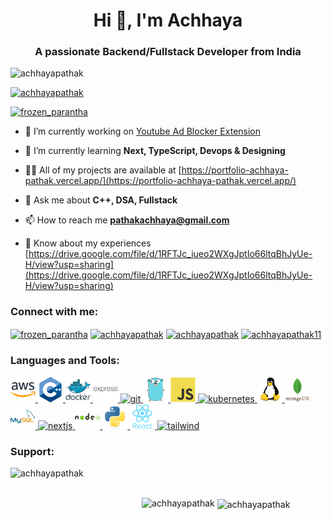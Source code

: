 <h1 align="center">Hi 👋, I'm Achhaya</h1>
<h3 align="center">A passionate Backend/Fullstack Developer from India</h3>

<p align="left"> <img src="https://komarev.com/ghpvc/?username=achhayapathak&label=Profile%20views&color=0e75b6&style=plastic" alt="achhayapathak" /> </p>

<p align="left"> <a href="https://github.com/ryo-ma/github-profile-trophy"><img src="https://github-profile-trophy.vercel.app/?username=achhayapathak" alt="achhayapathak" /></a> </p>

<p align="left"> <a href="https://twitter.com/frozen_parantha" target="blank"><img src="https://img.shields.io/twitter/follow/frozen_parantha?logo=twitter&style=for-the-badge" alt="frozen_parantha" /></a> </p>

- 🔭 I’m currently working on [Youtube Ad Blocker Extension](https://github.com/achhayapathak/youtube_ad_blocker)

- 🌱 I’m currently learning **Next, TypeScript, Devops & Designing**

- 👨‍💻 All of my projects are available at [https://portfolio-achhaya-pathak.vercel.app/](https://portfolio-achhaya-pathak.vercel.app/)

- 💬 Ask me about **C++, DSA, Fullstack**

- 📫 How to reach me **pathakachhaya@gmail.com**

- 📄 Know about my experiences [https://drive.google.com/file/d/1RFTJc_iueo2WXgJptIo66ltqBhJyUe-H/view?usp=sharing](https://drive.google.com/file/d/1RFTJc_iueo2WXgJptIo66ltqBhJyUe-H/view?usp=sharing)

<h3 align="left">Connect with me:</h3>
<p align="left">
<a href="https://twitter.com/frozen_parantha" target="_blank"><img align="center" src="https://raw.githubusercontent.com/rahuldkjain/github-profile-readme-generator/master/src/images/icons/Social/twitter.svg" alt="frozen_parantha" height="30" width="40" /></a>
<a href="https://linkedin.com/in/achhayapathak" target="_blank"><img align="center" src="https://raw.githubusercontent.com/rahuldkjain/github-profile-readme-generator/master/src/images/icons/Social/linked-in-alt.svg" alt="achhayapathak" height="30" width="40" /></a>
<a href="https://www.leetcode.com/achhayapathak" target="_blank"><img align="center" src="https://raw.githubusercontent.com/rahuldkjain/github-profile-readme-generator/master/src/images/icons/Social/leet-code.svg" alt="achhayapathak" height="30" width="40" /></a>
<a href="https://auth.geeksforgeeks.org/user/achhayapathak11" target="_blank"><img align="center" src="https://raw.githubusercontent.com/rahuldkjain/github-profile-readme-generator/master/src/images/icons/Social/geeks-for-geeks.svg" alt="achhayapathak11" height="30" width="40" /></a>
</p>

<h3 align="left">Languages and Tools:</h3>
<p align="left"> <a href="https://aws.amazon.com" target="_blank" rel="noreferrer"> <img src="https://raw.githubusercontent.com/devicons/devicon/master/icons/amazonwebservices/amazonwebservices-original-wordmark.svg" alt="aws" width="40" height="40"/> </a> <a href="https://www.w3schools.com/cpp/" target="_blank" rel="noreferrer"> <img src="https://raw.githubusercontent.com/devicons/devicon/master/icons/cplusplus/cplusplus-original.svg" alt="cplusplus" width="40" height="40"/> </a> <a href="https://www.docker.com/" target="_blank" rel="noreferrer"> <img src="https://raw.githubusercontent.com/devicons/devicon/master/icons/docker/docker-original-wordmark.svg" alt="docker" width="40" height="40"/> </a> <a href="https://expressjs.com" target="_blank" rel="noreferrer"> <img src="https://raw.githubusercontent.com/devicons/devicon/master/icons/express/express-original-wordmark.svg" alt="express" width="40" height="40"/> </a> <a href="https://git-scm.com/" target="_blank" rel="noreferrer"> <img src="https://www.vectorlogo.zone/logos/git-scm/git-scm-icon.svg" alt="git" width="40" height="40"/> </a> <a href="https://golang.org" target="_blank" rel="noreferrer"> <img src="https://raw.githubusercontent.com/devicons/devicon/master/icons/go/go-original.svg" alt="go" width="40" height="40"/> </a> <a href="https://developer.mozilla.org/en-US/docs/Web/JavaScript" target="_blank" rel="noreferrer"> <img src="https://raw.githubusercontent.com/devicons/devicon/master/icons/javascript/javascript-original.svg" alt="javascript" width="40" height="40"/> </a> <a href="https://kubernetes.io" target="_blank" rel="noreferrer"> <img src="https://www.vectorlogo.zone/logos/kubernetes/kubernetes-icon.svg" alt="kubernetes" width="40" height="40"/> </a> <a href="https://www.linux.org/" target="_blank" rel="noreferrer"> <img src="https://raw.githubusercontent.com/devicons/devicon/master/icons/linux/linux-original.svg" alt="linux" width="40" height="40"/> </a> <a href="https://www.mongodb.com/" target="_blank" rel="noreferrer"> <img src="https://raw.githubusercontent.com/devicons/devicon/master/icons/mongodb/mongodb-original-wordmark.svg" alt="mongodb" width="40" height="40"/> </a> <a href="https://www.mysql.com/" target="_blank" rel="noreferrer"> <img src="https://raw.githubusercontent.com/devicons/devicon/master/icons/mysql/mysql-original-wordmark.svg" alt="mysql" width="40" height="40"/> </a> <a href="https://nextjs.org/" target="_blank" rel="noreferrer"> <img src="https://cdn.worldvectorlogo.com/logos/nextjs-2.svg" alt="nextjs" width="40" height="40"/> </a> <a href="https://nodejs.org" target="_blank" rel="noreferrer"> <img src="https://raw.githubusercontent.com/devicons/devicon/master/icons/nodejs/nodejs-original-wordmark.svg" alt="nodejs" width="40" height="40"/> </a> <a href="https://www.python.org" target="_blank" rel="noreferrer"> <img src="https://raw.githubusercontent.com/devicons/devicon/master/icons/python/python-original.svg" alt="python" width="40" height="40"/> </a> <a href="https://reactjs.org/" target="_blank" rel="noreferrer"> <img src="https://raw.githubusercontent.com/devicons/devicon/master/icons/react/react-original-wordmark.svg" alt="react" width="40" height="40"/> </a> <a href="https://tailwindcss.com/" target="_blank" rel="noreferrer"> <img src="https://www.vectorlogo.zone/logos/tailwindcss/tailwindcss-icon.svg" alt="tailwind" width="40" height="40"/> </a> </p>

<h3 align="left">Support:</h3>
<p><a href="https://www.buymeacoffee.com/achhayapathak"> <img align="left" src="https://cdn.buymeacoffee.com/buttons/v2/default-yellow.png" height="50" width="210" alt="achhayapathak" /></a></p><br><br>

<p><img align="left" src="https://github-readme-stats.vercel.app/api/top-langs?username=achhayapathak&show_icons=true&locale=en&layout=compact" alt="achhayapathak" /></p>

<p>&nbsp;<img align="center" src="https://github-readme-stats.vercel.app/api?username=achhayapathak&show_icons=true&locale=en" alt="achhayapathak" /></p>

